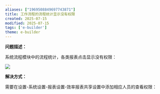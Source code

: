 ```yaml
---
aliases: ["1969508849697743871"]
title: 工作流程的流程统计显示没有权限
created: 2025-07-15
modified: 2025-07-15
tags: ['e-builder']
theme: e-builder
---
```


**问题描述：**

系统流程模块中的流程统计，各类报表点击显示没有权限：

![](https://myhelpdoc.oss-cn-heyuan.aliyuncs.com/mdimages/0fafae875f9d9eb03ca59587f3f5f851.jpg)

**解决方式：**

需要在设置-系统设置-报表设置-效率报表共享设置中添加相应人员的查看权限：

